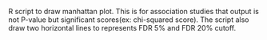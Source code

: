 R script to draw manhattan plot. 
This is for association studies that output is not P-value but significant scores(ex: chi-squared score). 
The script also draw two horizontal lines to represents FDR 5% and FDR 20% cutoff. 
